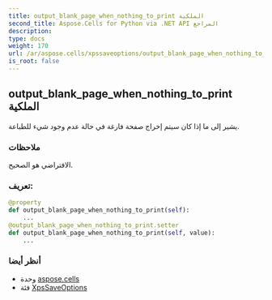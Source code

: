 ```yaml
---
title: output_blank_page_when_nothing_to_print الملكية
second_title: Aspose.Cells for Python via .NET API المراجع
description:
type: docs
weight: 170
url: /ar/aspose.cells/xpssaveoptions/output_blank_page_when_nothing_to_print/
is_root: false
---
```

##  output_blank_page_when_nothing_to_print الملكية

يشير إلى ما إذا كان سيتم إخراج صفحة فارغة في حالة عدم وجود شيء للطباعة.

###  ملاحظات

الافتراضي هو الصحيح.
###  تعريف:
```python
@property
def output_blank_page_when_nothing_to_print(self):
    ...
@output_blank_page_when_nothing_to_print.setter
def output_blank_page_when_nothing_to_print(self, value):
    ...
```

###  أنظر أيضا
* وحدة [aspose.cells](../../)
* فئة [XpsSaveOptions](/cells/python-net/ar/aspose.cells/xpssaveoptions)
